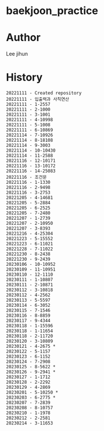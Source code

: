 # baekjoon_practice
 

# Author
Lee jihun


# History
    20221111 - Created repository 
    20221111 - 입출력과 사칙연산
    20221111 - 1-2557
    20221111 - 2-1000
    20221111 - 3-1001
    20221111 - 4-10998
    20221111 - 5-1008
    20221111 - 6-10869
    20221114 - 7-10926
    20221114 - 8-18108
    20221114 - 9-3003
    20221114 - 10-10430
    20221114 - 11-2588
    20221116 - 12-10171
    20221116 - 13-10172
    20221116 - 14-25083
    20221116 - 조건문
    20221116 - 1-1330
    20221116 - 2-9498
    20221116 - 3-2753
    20221205 - 4-14681
    20221205 - 5-2884
    20221205 - 6-2525
    20221205 - 7-2480
    20221207 - 1-2739
    20221207 - 2-10950
    20221207 - 3-8393
    20221216 - 4-25304
    20221223 - 5-15552
    20221223 - 6-11021
    20221228 - 7-11022
    20221230 - 8-2438
    20221230 - 9-2439
    20230106 - 10-10952
    20230109 - 11-10951
    20230110 - 12-1110
    20230111 - 1-10807
    20230111 - 2-10871
    20230112 - 3-10818 
    20230112 - 4-2562
    20230113 - 5-5597
    20230114 - 6-3052
    20230115 - 7-1546
    20230116 - 8-8859
    20230117 - 9-4344
    20230118 - 1-15596
    20230118 - 1-11654
    20230118 - 2-11720
    20230120 - 3-10809
    20230121 - 4-2675 *
    20230122 - 5-1157
    20230123 - 6-1152
    20230124 - 7-2908
    20230125 - 8-5622 *
    20230126 - 9-2941 *
    20230127 - 1-1712
    20230128 - 2-2292
    20230129 - 4-2869
    20230201 - 5-10250 *
    20230203 - 6-2775 *
    20230207 - 7-2839
    20230208 - 8-10757
    20230210 - 1-1978
    20230212 - 2-2581
    20230214 - 3-11653